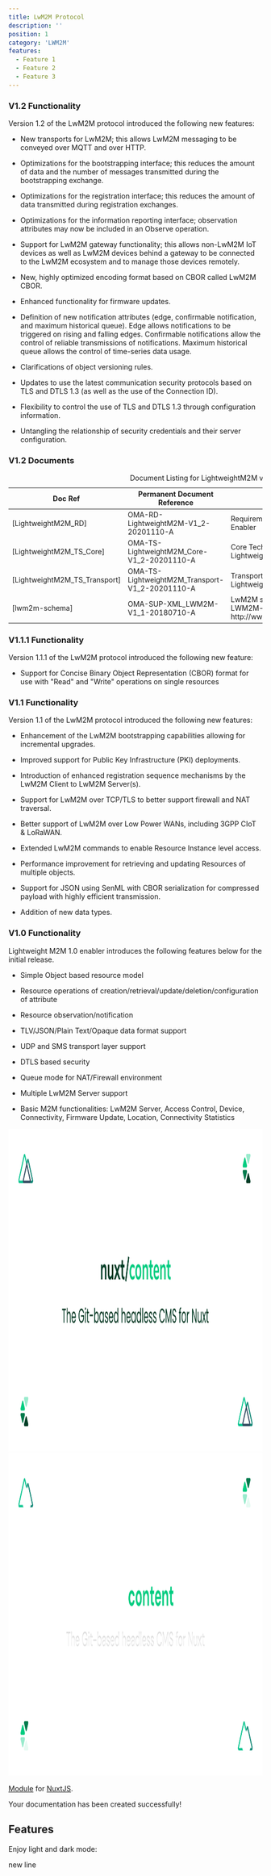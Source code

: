 ```yaml
---
title: LwM2M Protocol
description: ''
position: 1
category: 'LWM2M'
features:
  - Feature 1
  - Feature 2
  - Feature 3
---
```

### V1.2 Functionality

Version 1.2 of the LwM2M protocol introduced the following new features:

* New transports for LwM2M; this allows LwM2M messaging to be conveyed over MQTT and over HTTP.

* Optimizations for the bootstrapping interface; this reduces the amount of data and the number of messages transmitted during the bootstrapping exchange.

* Optimizations for the registration interface; this reduces the amount of data transmitted during registration exchanges.

* Optimizations for the information reporting interface; observation attributes may now be included in an Observe operation.

* Support for LwM2M gateway functionality; this allows non-LwM2M IoT devices as well as LwM2M devices behind a gateway to be connected to the LwM2M ecosystem and to manage those devices remotely.

* New, highly optimized encoding format based on CBOR called LwM2M CBOR.

* Enhanced functionality for firmware updates.

* Definition of new notification attributes (edge, confirmable notification, and maximum historical queue). Edge allows notifications to be triggered on rising and falling edges. Confirmable notifications allow the control of reliable transmissions of notifications. Maximum historical queue allows the control of time-series data usage.

* Clarifications of object versioning rules.

* Updates to use the latest communication security protocols based on TLS and DTLS 1.3 (as well as the use of the Connection ID).

* Flexibility to control the use of TLS and DTLS 1.3 through configuration information.

* Untangling the relationship of security credentials and their server configuration.

### V1.2 Documents

<table>
    <caption>Document Listing for LightweightM2M v1.2</caption>
    <thead>
        <tr>
            <th>Doc Ref</th>
            <th>Permanent Document Reference</th>
            <th>Description</th>
        </tr>
    </thead>
    <tbody>
        <tr>
            <td>[LightweightM2M_RD]</td>
            <td>OMA-RD-LightweightM2M-V1_2-20201110-A</td>
            <td>Requirements Document for LightweightM2M Enabler</td>
        </tr>
        <tr>
            <td>[LightweightM2M_TS_Core]</td>
            <td>OMA-TS-LightweightM2M_Core-V1_2-20201110-A</td>
            <td>Core Technical Specification for LightweightM2M Enabler</td>
        </tr>
        <tr>
            <td>[LightweightM2M_TS_Transport]</td>
            <td>OMA-TS-LightweightM2M_Transport-V1_2-20201110-A</td>
            <td>Transport Technical Specification for LightweightM2M Enabler</td>
        </tr>
        <tr>
            <td>[lwm2m-schema]</td>
            <td>OMA-SUP-XML_LWM2M-V1_1-20180710-A</td>
            <td>LwM2M schema for LwM2M v1.1, file name: LWM2M-v1_1.xsd, path: http://www.openmobilealliance.org/tech/profiles</td>
        </tr>
    </tbody>
</table>

### V1.1.1 Functionality

Version 1.1.1 of the LwM2M protocol introduced the following new feature:  

* Support for Concise Binary Object Representation (CBOR) format for use with "Read" and "Write" operations on single resources

### V1.1 Functionality

Version 1.1 of the LwM2M protocol introduced the following new features:  

* Enhancement of the LwM2M bootstrapping capabilities allowing for incremental upgrades.  

* Improved support for Public Key Infrastructure (PKI) deployments. 

* Introduction of enhanced registration sequence mechanisms by the LwM2M Client to LwM2M Server(s).

* Support for LwM2M over TCP/TLS to better support firewall and NAT traversal. 

* Better support of LwM2M over Low Power WANs, including 3GPP CIoT & LoRaWAN.

* Extended LwM2M commands to enable Resource Instance level access.

* Performance improvement for retrieving and updating Resources of multiple objects.

* Support for JSON using SenML with CBOR serialization for compressed payload with highly efficient transmission.

* Addition of new data types.
### V1.0 Functionality
Lightweight M2M 1.0 enabler introduces the following features below for the initial release.

* Simple Object based resource model

* Resource operations of creation/retrieval/update/deletion/configuration of attribute

* Resource observation/notification

* TLV/JSON/Plain Text/Opaque data format support

* UDP and SMS transport layer support

* DTLS based security

* Queue mode for NAT/Firewall environment

* Multiple LwM2M Server support

* Basic M2M functionalities: LwM2M Server, Access Control, Device, Connectivity, Firmware Update, Location, Connectivity Statistics



<img src="/preview.png" class="light-img" width="1280" height="640" alt=""/>
<img src="/preview-dark.png" class="dark-img" width="1280" height="640" alt=""/>

[Module]() for [NuxtJS](https://nuxtjs.org).

<alert type="success">

Your documentation has been created successfully!

</alert>

## Features

<list :items="features"></list>

<p class="flex items-center">Enjoy light and dark mode:&nbsp;<app-color-switcher class="inline-flex ml-2"></app-color-switcher></p>

new line

